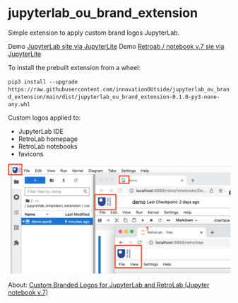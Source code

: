 # jupyterlab_ou_brand_extension

Simple extension to apply custom brand logos JupyterLab.

Demo [JupyterLab site via JupyterLite](http://innovationoutside.github.io/jupyterlab_ou_brand_extension/)
Demo [Retroab / notebook v.7 sie via JupyterLite](http://innovationoutside.github.io/jupyterlab_ou_brand_extension/retro)

To install the prebuilt extension from a wheel:

`pip3 install --upgrade https://raw.githubusercontent.com/innovationOUtside/jupyterlab_ou_brand_extension/main/dist/jupyterlab_ou_brand_extension-0.1.0-py3-none-any.whl`

Custom logos applied to:

- JupyterLab IDE
- RetroLab homepage
- RetroLab notebooks
- favicons

![](./images/branding_logos_jupyterlab.png)

About: [Custom Branded Logos for JupyterLab and RetroLab (Jupyter notebook v.7)](https://blog.ouseful.info/2022/04/29/custom-branded-logos-for-jupyterlab-and-retrolab-jupyter-notebook-v-7/)
